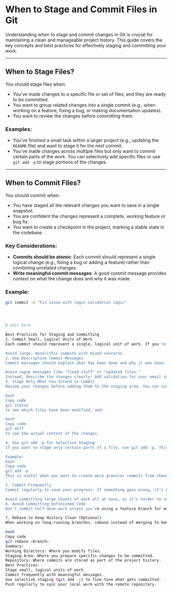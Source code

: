 # When to Stage and Commit Files in Git

Understanding when to stage and commit changes in Git is crucial for maintaining a clean and manageable project history. This guide covers the key concepts and best practices for effectively staging and committing your work.

---

## When to Stage Files?

You should stage files when:

- You’ve made changes to a specific file or set of files, and they are ready to be committed.
- You want to group related changes into a single commit (e.g., when working on a feature, fixing a bug, or making documentation updates).
- You want to review the changes before committing them.

### Examples:

- You’ve finished a small task within a larger project (e.g., updating the `README` file) and want to stage it for the next commit.
- You’ve made changes across multiple files but only want to commit certain parts of the work. You can selectively add specific files or use `git add -p` to stage portions of the changes.

---

## When to Commit Files?

You should commit when:

- You have staged all the relevant changes you want to save in a single snapshot.
- You are confident the changes represent a complete, working feature or bug fix.
- You want to create a checkpoint in the project, marking a stable state in the codebase.

### Key Considerations:

- **Commits should be atomic**: Each commit should represent a single logical change (e.g., fixing a bug or adding a feature) rather than combining unrelated changes.
- **Write meaningful commit messages**: A good commit message provides context on what the change does and why it was made.

### Example:

```bash
git commit -m "Fix issue with login validation logic"




# edit here

Best Practices for Staging and Committing
1. Commit Small, Logical Units of Work
Each commit should represent a single, logical unit of work. If you're working on multiple features or fixes, try to separate the changes and create individual commits for each.

Avoid large, monolithic commits with mixed concerns.
2. Use Descriptive Commit Messages
Commit messages should explain what has been done and why it was done. They should be short but informative.

Avoid vague messages like "fixed stuff" or "updated files."
Instead, describe the changes clearly: Add validation for user email input.
3. Stage Only What You Intend to Commit
Review your changes before adding them to the staging area. You can use:

bash
Copy code
git status
to see which files have been modified, and:

bash
Copy code
git diff
to see the actual content of the changes.

4. Use git add -p for Selective Staging
If you want to stage only certain parts of a file, use git add -p. This will allow you to go through changes hunk by hunk and decide which to stage.

Example:
bash
Copy code
git add -p
This is useful when you want to create more granular commits from changes in the same file.

5. Commit Frequently
Commit regularly to save your progress. If something goes wrong, it’s easier to revert to a working state.

Avoid committing large chunks of work all at once, as it’s harder to review and debug.
6. Avoid Committing Unfinished Code
Don’t commit half-done work unless you're using a feature branch for ongoing development. Ensure each commit is functional and doesn’t break the project.

7. Rebase to Keep History Clean (Optional)
When working on long-running branches, rebase instead of merging to keep your commit history linear and easier to understand:

bash
Copy code
git rebase <branch>
Summary:
Working Directory: Where you modify files.
Staging Area: Where you prepare specific changes to be committed.
Repository: Where commits are stored as part of the project history.
Best Practices:
Stage small, logical units of work.
Commit frequently with meaningful messages.
Use selective staging (git add -p) to fine-tune what gets committed.
Push regularly to sync your local work with the remote repository.

